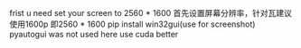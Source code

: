 frist u need set your screen to 2560 * 1600 
首先设置屏幕分辨率，针对瓦建议使用1600p 即2560 *  1600
pip install win32gui(use for screenshot)
pyautogui was not used here
use cuda better
